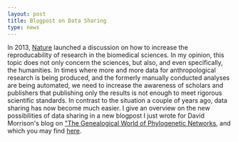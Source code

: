 ```yaml
---
layout: post
title: Blogpost on Data Sharing 
type: news
---
```


In 2013, [Nature](http://www.nature.com/news/announcement-reducing-our-irreproducibility-1.12852) launched a discussion on how to increase the reproducability of research in the biomedical sciences. In my opinion, this topic does not only concern the sciences, but also, and even specifically, the humanities. In times where more and more data for anthropological research is being produced, and the formerly manually conducted analyses are being automated, we need to increase the awareness of scholars and publishers that publishing only the results is not enough to meet rigorous scientific standards. In contrast to the situation a couple of years ago, data sharing has now become much easier. I give an overview on the new possibilities of data sharing in a new blogpost I just wrote for David Morrison's blog on ["The Genealogical World of Phylogenetic Networks](http://phylonetworks.blogspot.de), and which you may find [here](http://phylonetworks.blogspot.de/2015/09/sharing-supplementary-data-linguists.html). 
 
